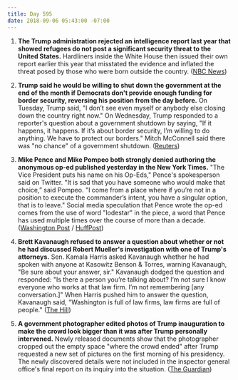 ```yaml
---
title: Day 595
date: 2018-09-06 05:43:00 -07:00
---
```


1. **The Trump administration rejected an intelligence report last year that showed refugees do not post a significant security threat to the United States.** Hardliners inside the White House then issued their own report earlier this year that misstated the evidence and inflated the threat posed by those who were born outside the country. ([NBC News](https://www.nbcnews.com/politics/immigration/trump-admin-rejected-report-showing-refugees-did-not-pose-major-n906681))

2. **Trump said he would  be willing to shut down the government at the end of the month if Democrats don't provide enough funding for border security, reversing his position from the day before.** On Tuesday, Trump said, "I don’t see even myself or anybody else closing down the country right now." On Wednesday, Trump responded to a reporter's question about a government shutdown by saying, "If it happens, it happens. If it’s about border security, I’m willing to do anything. We have to protect our borders." Mitch McConnell said there was "no chance" of a government shutdown. ([Reuters](https://www.reuters.com/article/us-usa-trump-shutdown/trump-backs-off-government-shutdown-threat-ahead-of-elections-report-idUSKCN1LL1YN))

3. **Mike Pence and Mike Pompeo both strongly denied authoring the anonymous op-ed published yesterday in the New York Times.** "The Vice President puts his name on his Op-Eds," Pence's spokesperson said on Twitter. "It is sad that you have someone who would make that choice,” said Pompeo. "I come from a place where if you’re not in a position to execute the commander’s intent, you have a singular option, that is to leave." Social media speculation that Pence wrote the op-ed comes from the use of word "lodestar" in the piece, a word that Pence has used multiple times over the course of more than a decade. ([Washington Post](https://www.washingtonpost.com/politics/pence-pompeo-deny-authorship-of-anonymous-new-york-times-op-ed-on-trump/2018/09/06/ca116fd2-b1c3-11e8-a20b-5f4f84429666_story.html?utm_term=.ea66a563afb6) / [HuffPost](https://www.huffingtonpost.com/entry/lodestar-mike-pence-anonymous-new-york-times_us_5b905dd5e4b0511db3dec1e1))

4. **Brett Kavanaugh refused to answer a question about whether or not he had discussed Robert Mueller's investigation with one of Trump's attorneys.** Sen. Kamala Harris asked Kavanaugh whether he had spoken with anyone at Kasowitz Benson & Torres, warning Kavanaugh, "Be sure about your answer, sir." Kavanaugh dodged the question and responded: "Is there a person you’re talking about? I’m not sure I know everyone who works at that law firm. I’m not remembering \[any conversation.\]" When Harris pushed him to answer the question, Kavanaugh said, "Washington is full of law firms, law firms are full of people." ([The Hill](http://thehill.com/homenews/senate/405300-kavanaugh-declines-to-answer-question-on-whether-hes-talked-about-mueller))

5. **A government photographer edited photos of Trump inauguration to make the crowd look bigger than it was after Trump personally intervened.** Newly released documents show that the photographer cropped out the empty space "where the crowd ended" after Trump requested a new set of pictures on the first morning of his presidency. The newly discovered details were not included in the inspector general office's final report on its inquiry into the situation. ([The Guardian](https://www.theguardian.com/world/2018/sep/06/donald-trump-inauguration-crowd-size-photos-edited))